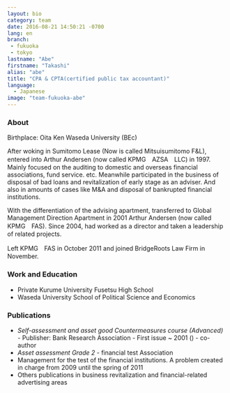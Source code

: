 ```yaml
---
layout: bio
category: team
date: 2016-08-21 14:50:21 -0700
lang: en
branch:
 - fukuoka
 - tokyo
lastname: "Abe"
firstname: "Takashi"
alias: "abe"
title: "CPA & CPTA(certified public tax accountant)"
language:
  - Japanese
image: "team-fukuoka-abe"
---
```


### About
Birthplace: Oita Ken
Waseda University (BEc)

After woking in Sumitomo Lease (Now is called Mitsuisumitomo F&L),  entered into Arthur Andersen (now called KPMG　AZSA　LLC) in 1997.
Mainly focused on the auditing to  domestic and overseas financial associations, fund service. etc. Meanwhile participated in the business of disposal of bad loans and  revitalization of early stage as an adviser. And also in amounts of cases like M&A and disposal of bankrupted financial institutions.

With the differentiation of the advising apartment, transferred to Global Management Direction Apartment in 2001 Arthur Andersen (now called KPMG　FAS). Since 2004, had worked as a director and taken a leadership of related projects.

Left  KPMG　FAS in October 2011 and joined BridgeRoots Law Firm in November.



### Work and Education
- Private Kurume University Fusetsu High School
- Waseda University School of Political Science and Economics

### Publications
- *Self-assessment and asset good Countermeasures course (Advanced)* - Publisher: Bank Research Association - First issue ~ 2001 () - co-author
- *Asset assessment Grade 2* -  financial test Association
- Management for the test of the financial institutions. A problem created in charge from 2009 until the spring of 2011
- Others publications in business revitalization and financial-related advertising areas
